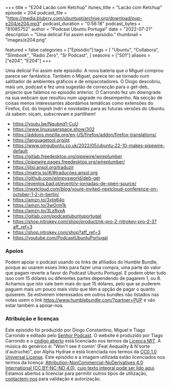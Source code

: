 +++
title = "E204 Lacão com Ketchup"
itunes_title = "Lacão com Ketchup"
episode = 204
podcast_file = "https://media.blubrry.com/ubuntupt/archive.org/download/pup-e204/e204.mp3"
podcast_duration = "0:56:18"
podcast_bytes = "81085752"
author = "Podcast Ubuntu Portugal"
date = "2022-07-21"
description = "Uma delícia! Foi assim este episódio."
thumbnail = "images/e204.png"

featured = false
categories = ["Episódio"]
tags = [
  "Ubuntu",
  "Collabora",
  "Slimbook",
  "Radio Zero",
  "Sr Podcast",
]
seasons = ["S01"]
aliases = ["e204", "E204"]
+++

Uma delícia! Foi assim este episódio. A nova bateria que o Miguel comprou parece ser fantástica. Também o Miguel, parece ter-se tornado num saltitador de ambientes gráficos e de empacotadores. O Diogo descobriu, mais um, podcast e fez uma sugestão de correcção para o get-deb, projecto que falámos no episódio anterior. O Carrondo fez um downgrade na sua webcam que resultou num upgrade no desempenho. Na secção de coisas menos interessantes abordámos temáticas como extensões do Firefox, EoL do Impish Indri e novidades para as futuras versões do Ubuntu.
Já sabem: oiçam, subscrevam e partilhem!

* https://youtu.be/Nqubnq1-CuU
* https://www.linuxuserspace.show/302
* https://addons.mozilla.org/en-US/firefox/addon/firefox-translations/
* https://languagetool.org/pt
* https://www.omgubuntu.co.uk/2022/05/ubuntu-22-10-makes-pipewire-default
* https://gitlab.freedesktop.org/pipewire/wireplumber
* https://pipewire.pages.freedesktop.org/wireplumber/
* https://jitsi.ansol.org/traduzir
* https://matrix.to/#/#traduções:ansol.org
* https://github.com/wimpysworld/deb-get
* https://eventos.bad.pt/event/iv-jornadas-de-open-source/
* https://nextcloud.com/blog/youre-invited-nextcloud-conference-on-october-1-2-in-berlin/
* https://amzn.to/3xtq64o
* https://amzn.to/3wOrm1k
* https://amzn.to/3Lz8vxA
* https://gitlab.com/podcastubuntuportugal
* https://shop.nitrokey.com/shop/product/nk-pro-2-nitrokey-pro-2-3?aff_ref=3
* https://shop.nitrokey.com/shop?aff_ref=3
* https://youtube.com/PodcastUbuntuPortugal


### Apoios
Podem apoiar o podcast usando os links de afiliados do Humble Bundle, porque ao usarem esses links para fazer uma compra, uma parte do valor que pagam reverte a favor do Podcast Ubuntu Portugal.
E podem obter tudo isso com 15 dólares ou diferentes partes dependendo de pagarem 1, ou 8.
Achamos que isto vale bem mais do que 15 dólares, pelo que se puderem paguem mais um pouco mais visto que têm a opção de pagar o quanto quiserem.
Se estiverem interessados em outros bundles não listados nas notas usem o link https://www.humblebundle.com/?partner=PUP e vão estar também a apoiar-nos.

### Atribuição e licenças
Este episódio foi produzido por Diogo Constantino, Miguel e Tiago Carrondo e editado pelo [Senhor Podcast](https://senhorpodcast.pt/).
O website é produzido por Tiago Carrondo e o [código aberto](https://gitlab.com/podcastubuntuportugal/website) está licenciado nos termos da [Licença MIT](https://gitlab.com/podcastubuntuportugal/website/main/LICENSE).
A música do genérico é: "Won't see it comin' (Feat Aequality & N'sorte d'autruche)", por Alpha Hydrae e está licenciada nos termos da [CC0 1.0 Universal License](https://creativecommons.org/publicdomain/zero/1.0/).
Este episódio e a imagem utilizada estão licenciados nos termos da licença: [Attribution-NonCommercial-NoDerivatives 4.0 International (CC BY-NC-ND 4.0)](https://creativecommons.org/licenses/by-nc-nd/4.0/), [cujo texto integral pode ser lido aqui](https://creativecommons.org/licenses/by-nc-nd/4.0/legalcode). Estamos abertos a licenciar para permitir outros tipos de utilização, [contactem-nos](https://podcastubuntuportugal.org/contactos) para validação e autorização.

